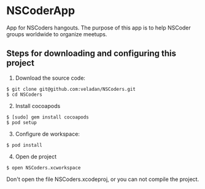 NSCoderApp
==========

App for NSCoders hangouts. The purpose of this app is to help NSCoder groups worldwide to organize meetups.

## Steps for downloading and configuring this project

1. Download the source code:    
```
$ git clone git@github.com:veladan/NSCoders.git
$ cd NSCoders
```

2. Install cocoapods     
```
$ [sudo] gem install cocoapods
$ pod setup  
```

3. Configure de workspace:   
```
$ pod install 
```

4. Open de project
```
$ open NSCoders.xcworkspace   
```
Don't open the file NSCoders.xcodeproj, or you can not compile the project.
